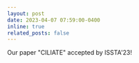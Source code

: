```yaml
---
layout: post
date: 2023-04-07 07:59:00-0400
inline: true
related_posts: false
---
```


Our paper "CILIATE" accepted by ISSTA'23!
